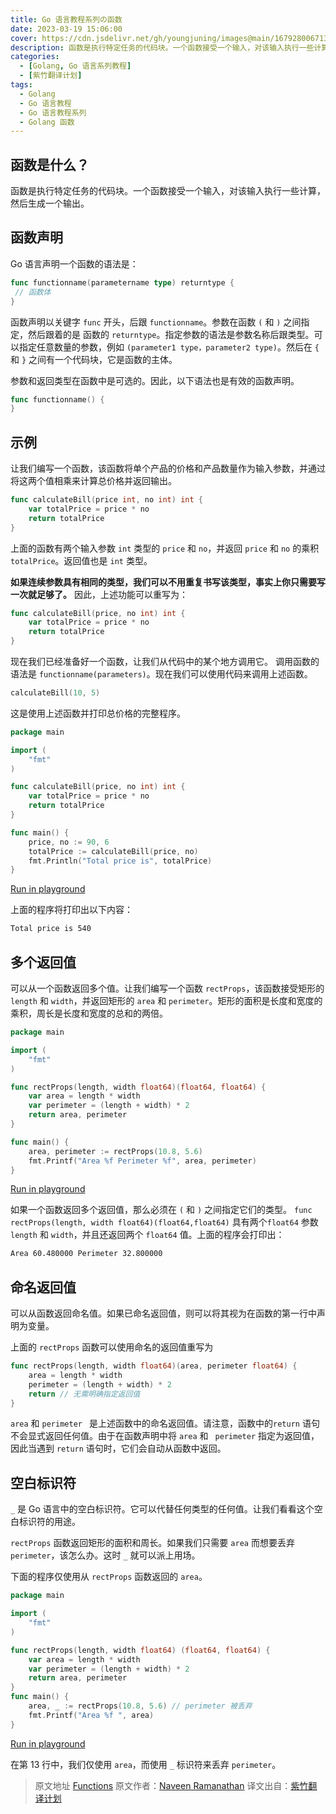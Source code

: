 ```yaml
---
title: Go 语言教程系列の函数
date: 2023-03-19 15:06:00
cover: https://cdn.jsdelivr.net/gh/youngjuning/images@main/1679280067130.png
description: 函数是执行特定任务的代码块。一个函数接受一个输入，对该输入执行一些计算，然后生成一个输出。
categories:
  - [Golang, Go 语言系列教程]
  - [紫竹翻译计划]
tags:
  - Golang
  - Go 语言教程
  - Go 语言教程系列
  - Golang 函数
---
```


<ins class="adsbygoogle" style="display:block; text-align:center;"  data-ad-layout="in-article" data-ad-format="fluid" data-ad-client="ca-pub-7962287588031867" data-ad-slot="2542544532"></ins><script> (adsbygoogle = window.adsbygoogle || []).push({});</script>

## 函数是什么？

函数是执行特定任务的代码块。一个函数接受一个输入，对该输入执行一些计算，然后生成一个输出。

## 函数声明

Go 语言声明一个函数的语法是：

```go
func functionname(parametername type) returntype {
 // 函数体
}
```

函数声明以关键字 `func` 开头，后跟 `functionname`。参数在函数 `(` 和 `)` 之间指定，然后跟着的是 函数的 `returntype`。指定参数的语法是参数名称后跟类型。可以指定任意数量的参数，例如 `(parameter1 type，parameter2 type)`。然后在 `{` 和 `}` 之间有一个代码块，它是函数的主体。

参数和返回类型在函数中是可选的。因此，以下语法也是有效的函数声明。

```go
func functionname() {
}
```

## 示例

让我们编写一个函数，该函数将单个产品的价格和产品数量作为输入参数，并通过将这两个值相乘来计算总价格并返回输出。

```go
func calculateBill(price int, no int) int {
    var totalPrice = price * no
    return totalPrice
}
```

上面的函数有两个输入参数 `int` 类型的 `price` 和 `no`，并返回 `price` 和 `no` 的乘积 ` totalPrice`。返回值也是 `int` 类型。

**如果连续参数具有相同的类型，我们可以不用重复书写该类型，事实上你只需要写一次就足够了。** 因此，上述功能可以重写为：

```go
func calculateBill(price, no int) int {
    var totalPrice = price * no
    return totalPrice
}
```

现在我们已经准备好一个函数，让我们从代码中的某个地方调用它。 调用函数的语法是 `functionname(parameters)`。现在我们可以使用代码来调用上述函数。

```go
calculateBill(10, 5)
```

这是使用上述函数并打印总价格的完整程序。

```go
package main

import (
    "fmt"
)

func calculateBill(price, no int) int {
    var totalPrice = price * no
    return totalPrice
}

func main() {
    price, no := 90, 6
    totalPrice := calculateBill(price, no)
    fmt.Println("Total price is", totalPrice)
}
```

[Run in playground](https://play.golang.org/p/FtjhPcx3ySa)

上面的程序将打印出以下内容：

```sh
Total price is 540
```

## 多个返回值

可以从一个函数返回多个值。让我们编写一个函数 `rectProps`，该函数接受矩形的 `length` 和 `width`，并返回矩形的 `area` 和 `perimeter`。矩形的面积是长度和宽度的乘积，周长是长度和宽度的总和的两倍。

```go
package main

import (
    "fmt"
)

func rectProps(length, width float64)(float64, float64) {
    var area = length * width
    var perimeter = (length + width) * 2
    return area, perimeter
}

func main() {
    area, perimeter := rectProps(10.8, 5.6)
    fmt.Printf("Area %f Perimeter %f", area, perimeter)
}
```

[Run in playground](https://play.golang.org/p/qAftE_yke_)

如果一个函数返回多个返回值，那么必须在 `(` 和 `)` 之间指定它们的类型。 `func rectProps(length, width float64)(float64,float64)` 具有两个`float64` 参数 `length` 和 `width`，并且还返回两个 `float64` 值。上面的程序会打印出：

```sh
Area 60.480000 Perimeter 32.800000
```

## 命名返回值

可以从函数返回命名值。如果已命名返回值，则可以将其视为在函数的第一行中声明为变量。

上面的 `rectProps` 函数可以使用命名的返回值重写为

```go
func rectProps(length, width float64)(area, perimeter float64) {
    area = length * width
    perimeter = (length + width) * 2
    return // 无需明确指定返回值
}
```

`area` 和 `perimeter ` 是上述函数中的命名返回值。请注意，函数中的`return` 语句不会显式返回任何值。由于在函数声明中将 `area` 和 ` perimeter` 指定为返回值，因此当遇到 `return` 语句时，它们会自动从函数中返回。

## 空白标识符

`_` 是 Go 语言中的空白标识符。它可以代替任何类型的任何值。让我们看看这个空白标识符的用途。

`rectProps` 函数返回矩形的面积和周长。如果我们只需要 `area` 而想要丢弃 `perimeter`，该怎么办。这时  `_` 就可以派上用场。

下面的程序仅使用从 `rectProps` 函数返回的 `area`。

```go
package main

import (
    "fmt"
)

func rectProps(length, width float64) (float64, float64) {
    var area = length * width
    var perimeter = (length + width) * 2
    return area, perimeter
}
func main() {
    area, _ := rectProps(10.8, 5.6) // perimeter 被丢弃
    fmt.Printf("Area %f ", area)
}
```

[Run in playground](https://play.golang.org/p/IkugSH1jIt)

在第 13 行中，我们仅使用 `area`，而使用 `_` 标识符来丢弃 `perimeter`。

> 原文地址 [Functions](https://golangbot.com/functions/)
> 原文作者：[Naveen Ramanathan](https://golangbot.com/about/)
> 译文出自：[紫竹翻译计划](https://youngjuning.js.org/categories/%E6%B4%9B%E7%AB%B9%E7%BF%BB%E8%AF%91%E8%AE%A1%E5%88%92/)
